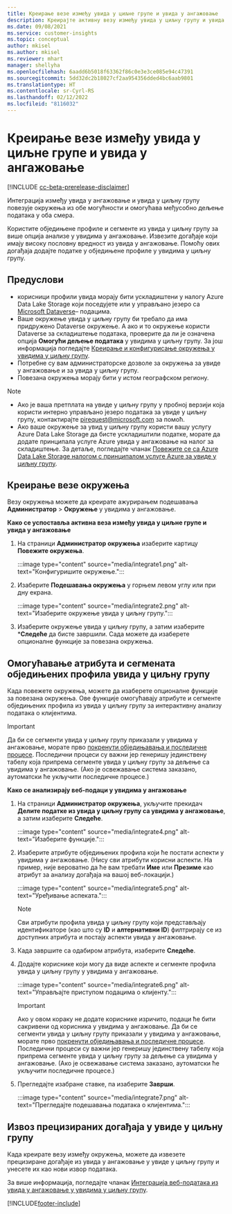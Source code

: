 ```yaml
---
title: Креирање везе између увида у циљне групе и увида у ангажовање
description: Креирајте активну везу између увида у циљну групу и увида у ангажовање да бисте омогућили двосмерно дељење података.
ms.date: 09/08/2021
ms.service: customer-insights
ms.topic: conceptual
author: mkisel
ms.author: mkisel
ms.reviewer: mhart
manager: shellyha
ms.openlocfilehash: 6aadd6b5018f63362f86c0e3e3ce085e94c47391
ms.sourcegitcommit: 5dd32dc2b18027cf2aa954356dded4bc6aab9801
ms.translationtype: HT
ms.contentlocale: sr-Cyrl-RS
ms.lasthandoff: 02/12/2022
ms.locfileid: "8116032"
---
```

# <a name="create-a-link-between-audience-insights-and-engagement-insights"></a>Креирање везе између увида у циљне групе и увида у ангажовање

[!INCLUDE [cc-beta-prerelease-disclaimer](includes/cc-beta-prerelease-disclaimer.md)]

Интеграција између увида у ангажовање и увида у циљну групу повезује окружења из обе могућности и омогућава међусобно дељење података у оба смера.

Користите обједињене профиле и сегменте из увида у циљну групу за више опција анализе у увидима у ангажовање. Извезите догађаје који имају високу пословну вредност из увида у ангажовање. Помоћу ових догађаја додајте податке у обједињене профиле у увидима у циљну групу.

## <a name="prerequisites"></a>Предуслови

- корисници профили увида морају бити ускладиштени у налогу Azure Data Lake Storage који поседујете или у управљано језеро са [Microsoft Dataverse](/powerapps/maker/data-platform/data-platform-intro)&ndash; подацима. 
- Ваше окружење увида у циљну групу би требало да има придружено Dataverse окружење. А ако и то окружење користи Dataverse за складиштење података, проверите да ли је означена опција **Омогући дељење података** у увидима у циљну групу. За још информација погледајте [Креирање и конфигурисање окружења у увидима у циљну групу](../audience-insights/create-environment.md).
- Потребне су вам администраторске дозволе за окружења за увиде у ангажовање и за увида у циљну групу.
- Повезана окружења морају бити у истом географском региону.

> [!NOTE]
> - Ако је ваша претплата на увиде у циљну групу у пробној верзији која користи интерно управљано језеро података за увиде у циљну групу, контактирајте [pirequest@microsoft.com](mailto:pirequest@microsoft.com) за помоћ. 
> - Ако ваше окружење за увид у циљну групу користи вашу услугу Azure Data Lake Storage да бисте ускладиштили податке, морате да додате принципала услуге Azure увида у ангажовање на налог за складиштење. За детаље, погледајте чланак [Повежите се са Azure Data Lake Storage налогом с принципалом услуге Azure за увиде у циљну групу](../audience-insights/connect-service-principal.md). 


## <a name="create-an-environment-link"></a>Креирање везе окружења

Везу окружења можете да креирате ажурирањем подешавања **Администратор** > **Окружење** у увидима у ангажовање.

**Како се успоставља активна веза између увида у циљне групе и увида у ангажовање**

1. На страници **Администратор окружења** изаберите картицу **Повежите окружења**.

    :::image type="content" source="media/integrate1.png" alt-text="Конфигуришите окружење.":::

1. Изаберите **Подешавања окружења** у горњем левом углу или при дну екрана.

     :::image type="content" source="media/integrate2.png" alt-text="Изаберите окружење увида у циљну групу.":::

1. Изаберите окружење увида у циљну групу, а затим изаберите ***Следеће** да бисте завршили. Сада можете да изаберете опционалне функције за повезана окружења.
 
## <a name="enable-audience-insights-unified-profiles-attributes-and-segments"></a>Омогућавање атрибута и сегмената обједињених профила увида у циљну групу

Када повежете окружења, можете да изаберете опционалне функције за повезана окружења. Ове функције омогућавају атрибуте и сегменте обједињених профила из увида у циљну групу за интерактивну анализу података о клијентима.

> [!IMPORTANT]
> Да би се сегменти увида у циљну групу приказали у увидима у ангажовање, морате прво [покренути обједињавања и последичне процесе](../audience-insights/merge-entities.md). Последични процеси су важни јер генеришу јединствену табелу која припрема сегменте увида у циљну групу за дељење са увидима у ангажовање. (Ако је освежавање система заказано, аутоматски ће укључити последичне процесе.)

**Како се анализирају веб-подаци у увидима у ангажовање**

1. На страници **Администратор окружења**, укључите прекидач **Делите податке из увида у циљну групу са увидима у ангажовање**, а затим изаберите **Следеће**.

    :::image type="content" source="media/integrate4.png" alt-text="Изаберите функције.":::

1. Изаберите атрибуте обједињених профила који ће постати аспекти у увидима у ангажовање. (Нису сви атрибути корисни аспекти. На пример, није вероватно да ће вам требати **Име** или **Презиме** као атрибут за анализу догађаја на вашој веб-локацији.)

    :::image type="content" source="media/integrate5.png" alt-text="Уређивање аспеката.":::

   >[!NOTE]
   > Сви атрибути профила увида у циљну групу који представљају идентификаторе (као што су **ID** и **алтернативни ID**) филтрирају се из доступних атрибута и постају аспекти увида у ангажовање.

1. Када завршите са одабиром атрибута, изаберите **Следеће**.
1. Додајте кориснике који могу да виде аспекте и сегменте профила увида у циљну групу у увидима у ангажовање.

    :::image type="content" source="media/integrate6.png" alt-text="Управљајте приступом подацима о клијенту.":::

   > [!IMPORTANT]
   > Ако у овом кораку не додате кориснике изричито, подаци ће бити сакривени од корисника у увидима у ангажовање.
   > Да би се сегменти увида у циљну групу приказали у увидима у ангажовање, морате прво [покренути обједињавања и последичне процесе](../audience-insights/merge-entities.md). Последични процеси су важни јер генеришу јединствену табелу која припрема сегменте увида у циљну групу за дељење са увидима у ангажовање. (Ако је освежавање система заказано, аутоматски ће укључити последичне процесе.)

1. Прегледајте изабране ставке, па изаберите **Заврши**.

    :::image type="content" source="media/integrate7.png" alt-text="Прегледајте подешавања података о клијентима.":::

## <a name="export-refined-events-to-audience-insights"></a>Извоз прецизираних догађаја у увиде у циљну групу

Када креирате везу између окружења, можете да извезете прецизиране догађаје из увида у ангажовање у увиде у циљну групу и унесете их као нови извор података. 

За више информација, погледајте чланак [Интеграција веб-података из увида у ангажовање у увидима у циљну групу](../audience-insights/integrate-engagement-insights.md).

<!--
## Share engagement insights refined events with audience insights

After you create a link between environments, a new option becomes available for you to share [refined events](refined-events.md) with audience insights.

Consider the following when creating refined events for audience insights: 

- Provide a meaningful name for the refined event. It will be used as an activity name in audience insights.
- Select at least the following properties to create an activity in audience insights: 
    - Signal.Action.Name indicates the activity details.
    - Signal.User.Id maps with the customer ID.
    - Signal.View.Uri is a web address as a basis for segments or measures.
    - Signal.Export.Id is a primary key for events.
    - Signal.Timestamp determines the date and time for the activity.

To share refined events:

1. From the engagement insights menu, select **Data** and then select the **Events** tab.
2. On the **Action** menu, select **Share as activity**.

    :::image type="content" source="media/integrate8.png" alt-text="Data shared events settings.":::

3. You can view and stop actively shared events on the **Export and Sharing** tab.
4. -- per Michael K, we need a mock here (Mukesh needs to update to reflect what happens in AUI once a user shares a refined event (i.e. no longer AUI, data wrangler needs to go discover data in the storage, the shared event is available as a DS and entity, correct?)

### Attach refined events shared as activities to unified profiles in audience insights

You can bring customer web activity data from engagement insights into audience insights. In addition to transactional, demographic, or behavioral data, you can view activities on the web in unified customer profiles. You can then use these profiles to get insights such as segments, measures, and predictions for audience activation.

Follow the steps in [data unification](../audience-insights/data-unification.md) to map, match, and merge website authentication information to unified profiles in audience insights.

You can also share refined events that are now available in audience insights, identified as data sources and entities. 

Next, you can relate event data from engagement insights as unified activities in customer profiles.

### Relate refined event data as an activity of a customer profile

After unifying the data, you can configure the activity for the customer profile. For more information, go to [Customer activities](../audience-insights/activities.md).

:::image type="content" source="media/web-event-activity.png" alt-text="Activities page with expanded Edit activity pane.":::

Next, configure the new activity by using mapping elements: 

- **Primary Key**: Signal.Export.Id, a unique ID that is available for every event record in engagement insights. This property is automatically generated.

- **Timestamp**: Signal.Timestamp in the event property.

- **Event**: Signal.Name, the event name that you want to track.

- **Web address**: Signal.View.Uri that refers to the URI of the page that created the event.

- **Details**: Signal.Action.Name to represent the information to associate with the event. The selected property in this case indicates that the event is for email promotion.

- **Activity type**: In this example, we choose the existing activity type WebLog. This selection is a useful filter option to run prediction models or create segments based on this activity type.

- **Set up relationship**: This important setting ties the activity to existing customer profiles. **Signal.User.Id** is the identifier configured in the SDK to be collected. It relates to the user ID in other data sources that are configured in audience insights. 

This example configures the relationship between Signal.User.Id and RetailCustomers:CustomerRetailId, which is the primary key that was identified in the map step of the data unification process.

After processing the activities, you can review customer records and open a customer card to see activities from engagement insights in the timeline. 

> [!TIP]
> To find a customer ID that has an engagement insights activity, go to **Entities** and preview the data for the UnifiedActivity entity. **ActivityTypeDisplay = WebLog** contains the engagement insights activity configured in the preceding example. Copy the customer ID for one of those records and search<!--note from editor: Edit okay? I couldn't quite follow this.-- > for that ID on the **Customers** page.

--> 

[!INCLUDE[footer-include](../includes/footer-banner.md)]
